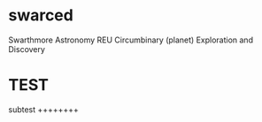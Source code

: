 # swarced
Swarthmore Astronomy REU Circumbinary (planet)  Exploration and Discovery

TEST
=====

subtest 
++++++++
